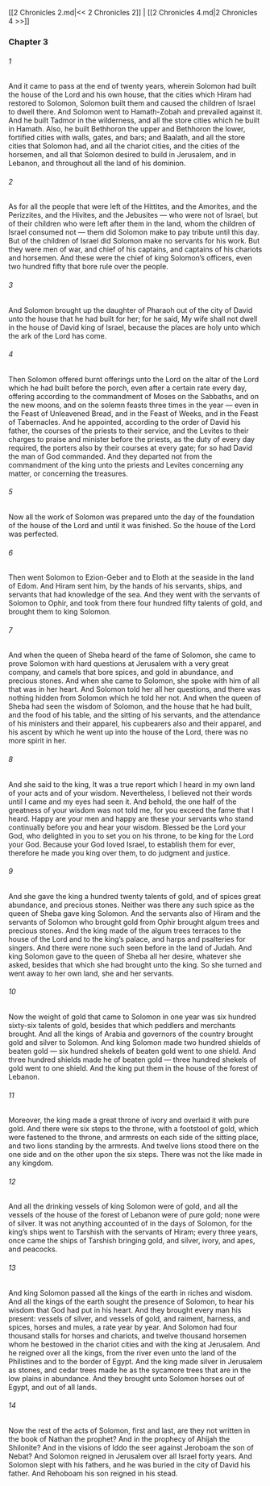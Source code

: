 [[2 Chronicles 2.md|<< 2 Chronicles 2]]  |  [[2 Chronicles 4.md|2 Chronicles 4 >>]]

### Chapter 3
###### 1
And it came to pass at the end of twenty years, wherein Solomon had built the house of the Lord and his own house, that the cities which Hiram had restored to Solomon, Solomon built them and caused the children of Israel to dwell there. And Solomon went to Hamath-Zobah and prevailed against it. And he built Tadmor in the wilderness, and all the store cities which he built in Hamath. Also, he built Bethhoron the upper and Bethhoron the lower, fortified cities with walls, gates, and bars; and Baalath, and all the store cities that Solomon had, and all the chariot cities, and the cities of the horsemen, and all that Solomon desired to build in Jerusalem, and in Lebanon, and throughout all the land of his dominion.

###### 2
As for all the people that were left of the Hittites, and the Amorites, and the Perizzites, and the Hivites, and the Jebusites — who were not of Israel, but of their children who were left after them in the land, whom the children of Israel consumed not — them did Solomon make to pay tribute until this day. But of the children of Israel did Solomon make no servants for his work. But they were men of war, and chief of his captains, and captains of his chariots and horsemen. And these were the chief of king Solomon’s officers, even two hundred fifty that bore rule over the people.

###### 3
And Solomon brought up the daughter of Pharaoh out of the city of David unto the house that he had built for her; for he said, My wife shall not dwell in the house of David king of Israel, because the places are holy unto which the ark of the Lord has come.

###### 4
Then Solomon offered burnt offerings unto the Lord on the altar of the Lord which he had built before the porch, even after a certain rate every day, offering according to the commandment of Moses on the Sabbaths, and on the new moons, and on the solemn feasts three times in the year — even in the Feast of Unleavened Bread, and in the Feast of Weeks, and in the Feast of Tabernacles. And he appointed, according to the order of David his father, the courses of the priests to their service, and the Levites to their charges to praise and minister before the priests, as the duty of every day required, the porters also by their courses at every gate; for so had David the man of God commanded. And they departed not from the commandment of the king unto the priests and Levites concerning any matter, or concerning the treasures.

###### 5
Now all the work of Solomon was prepared unto the day of the foundation of the house of the Lord and until it was finished. So the house of the Lord was perfected.

###### 6
Then went Solomon to Ezion-Geber and to Eloth at the seaside in the land of Edom. And Hiram sent him, by the hands of his servants, ships, and servants that had knowledge of the sea. And they went with the servants of Solomon to Ophir, and took from there four hundred fifty talents of gold, and brought them to king Solomon.

###### 7
And when the queen of Sheba heard of the fame of Solomon, she came to prove Solomon with hard questions at Jerusalem with a very great company, and camels that bore spices, and gold in abundance, and precious stones. And when she came to Solomon, she spoke with him of all that was in her heart. And Solomon told her all her questions, and there was nothing hidden from Solomon which he told her not. And when the queen of Sheba had seen the wisdom of Solomon, and the house that he had built, and the food of his table, and the sitting of his servants, and the attendance of his ministers and their apparel, his cupbearers also and their apparel, and his ascent by which he went up into the house of the Lord, there was no more spirit in her.

###### 8
And she said to the king, It was a true report which I heard in my own land of your acts and of your wisdom. Nevertheless, I believed not their words until I came and my eyes had seen it. And behold, the one half of the greatness of your wisdom was not told me, for you exceed the fame that I heard. Happy are your men and happy are these your servants who stand continually before you and hear your wisdom. Blessed be the Lord your God, who delighted in you to set you on his throne, to be king for the Lord your God. Because your God loved Israel, to establish them for ever, therefore he made you king over them, to do judgment and justice.

###### 9
And she gave the king a hundred twenty talents of gold, and of spices great abundance, and precious stones. Neither was there any such spice as the queen of Sheba gave king Solomon. And the servants also of Hiram and the servants of Solomon who brought gold from Ophir brought algum trees and precious stones. And the king made of the algum trees terraces to the house of the Lord and to the king’s palace, and harps and psalteries for singers. And there were none such seen before in the land of Judah. And king Solomon gave to the queen of Sheba all her desire, whatever she asked, besides that which she had brought unto the king. So she turned and went away to her own land, she and her servants.

###### 10
Now the weight of gold that came to Solomon in one year was six hundred sixty-six talents of gold, besides that which peddlers and merchants brought. And all the kings of Arabia and governors of the country brought gold and silver to Solomon. And king Solomon made two hundred shields of beaten gold — six hundred shekels of beaten gold went to one shield. And three hundred shields made he of beaten gold — three hundred shekels of gold went to one shield. And the king put them in the house of the forest of Lebanon.

###### 11
Moreover, the king made a great throne of ivory and overlaid it with pure gold. And there were six steps to the throne, with a footstool of gold, which were fastened to the throne, and armrests on each side of the sitting place, and two lions standing by the armrests. And twelve lions stood there on the one side and on the other upon the six steps. There was not the like made in any kingdom.

###### 12
And all the drinking vessels of king Solomon were of gold, and all the vessels of the house of the forest of Lebanon were of pure gold; none were of silver. It was not anything accounted of in the days of Solomon, for the king’s ships went to Tarshish with the servants of Hiram; every three years, once came the ships of Tarshish bringing gold, and silver, ivory, and apes, and peacocks.

###### 13
And king Solomon passed all the kings of the earth in riches and wisdom. And all the kings of the earth sought the presence of Solomon, to hear his wisdom that God had put in his heart. And they brought every man his present: vessels of silver, and vessels of gold, and raiment, harness, and spices, horses and mules, a rate year by year. And Solomon had four thousand stalls for horses and chariots, and twelve thousand horsemen whom he bestowed in the chariot cities and with the king at Jerusalem. And he reigned over all the kings, from the river even unto the land of the Philistines and to the border of Egypt. And the king made silver in Jerusalem as stones, and cedar trees made he as the sycamore trees that are in the low plains in abundance. And they brought unto Solomon horses out of Egypt, and out of all lands.

###### 14
Now the rest of the acts of Solomon, first and last, are they not written in the book of Nathan the prophet? And in the prophecy of Ahijah the Shilonite? And in the visions of Iddo the seer against Jeroboam the son of Nebat? And Solomon reigned in Jerusalem over all Israel forty years. And Solomon slept with his fathers, and he was buried in the city of David his father. And Rehoboam his son reigned in his stead.